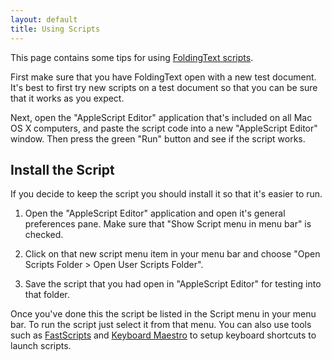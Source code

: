 ```yaml
---
layout: default
title: Using Scripts
---
```


This page contains some tips for using [FoldingText scripts](/posts/extensions/scripts).

First make sure that you have FoldingText open with a new test document. It's best to first try new scripts on a test document so that you can be sure that it works as you expect.

Next, open the "AppleScript Editor" application that's included on all Mac OS X computers, and paste the script code into a new "AppleScript Editor" window. Then press the green "Run" button and see if the script works.

## Install the Script

If you decide to keep the script you should install it so that it's easier to run.

1. Open the "AppleScript Editor" application and open it's general preferences pane. Make sure that "Show Script menu in menu bar" is checked.

2. Click on that new script menu item in your menu bar and choose "Open Scripts Folder > Open User Scripts Folder".

3. Save the script that you had open in "AppleScript Editor" for testing into that folder.

Once you've done this the script be listed in the Script menu in your menu bar. To run the script just select it from that menu. You can also use tools such as [FastScripts](http://www.red-sweater.com/fastscripts/) and [Keyboard Maestro](http://www.keyboardmaestro.com/main/) to  setup keyboard shortcuts to launch scripts.